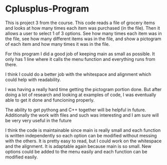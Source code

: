# Cplusplus-Program
  This is project 3 from the course.  This code reads a file of grocery items and looks at how many times each item was purchased (in the file).  Then it allows a user to select 1 of 3 options. See how many times each item was in the file, see how many different items was in the file, and show a pictogram of each item and how many times it was in the file.

For this program I did a good job of keeping main as small as possible.  It only has 1 line where it calls the menu function and everything runs from there. 

I think I could do a better job with the whitespace and alignment which could help with readability. 

I was having a really hard time getting the pictogram portion done.  But after doing a lot of research and looking at examples of code, I was eventually able to get it done and funcioning properly.

The ability to get pythong and C++ together will be helpful in future.  Additionally the work with files and such was interesting and I am sure will be very very useful in the future

I think the code is maintainable since main is really small and each function is written independently so each option can be modified without messing with the others.  It is pretty easy to read, but I could work on the whitespace and the alignment. It is adaptable again because main is so small.  New options could be added to the menu easily and each function can be modified easily. 
